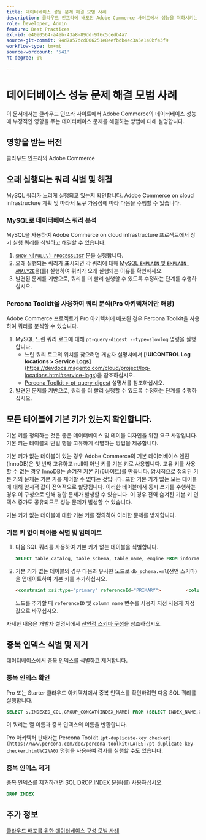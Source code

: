 ```yaml
---
title: 데이터베이스 성능 문제 해결 모범 사례
description: 클라우드 인프라에 배포된 Adobe Commerce 사이트에서 성능을 저하시키는 데이터베이스 문제를 해결하는 방법에 대해 알아봅니다.
role: Developer, Admin
feature: Best Practices
exl-id: e40e0564-a4eb-43a8-89dd-9f6c5cedb4a7
source-git-commit: 94d7a57dcd006251e8eefbdb4ec3a5e140bf43f9
workflow-type: tm+mt
source-wordcount: '541'
ht-degree: 0%

---
```


<!--Consider moving this topic to the Maintenance section-->

# 데이터베이스 성능 문제 해결 모범 사례

이 문서에서는 클라우드 인프라 사이트에서 Adobe Commerce의 데이터베이스 성능에 부정적인 영향을 주는 데이터베이스 문제를 해결하는 방법에 대해 설명합니다.

## 영향을 받는 버전

클라우드 인프라의 Adobe Commerce

## 오래 실행되는 쿼리 식별 및 해결

MySQL 쿼리가 느리게 실행되고 있는지 확인합니다. Adobe Commerce on cloud infrastructure 계획 및 따라서 도구 가용성에 따라 다음을 수행할 수 있습니다.

### MySQL로 데이터베이스 쿼리 분석

MySQL을 사용하여 Adobe Commerce on cloud infrastructure 프로젝트에서 장기 실행 쿼리를 식별하고 해결할 수 있습니다.

1. [`SHOW \[FULL\] PROCESSLIST`](https://dev.mysql.com/doc/refman/8.0/en/show-processlist.html) 문을 실행합니다.
1. 오래 실행되는 쿼리가 표시되면 각 쿼리에 대해 [MySQL `EXPLAIN` 및 `EXPLAIN ANALYZE`](https://mysqlserverteam.com/mysql-explain-analyze/)을(를) 실행하여 쿼리가 오래 실행되는 이유를 확인하세요.
1. 발견된 문제를 기반으로, 쿼리를 더 빨리 실행할 수 있도록 수정하는 단계를 수행하십시오.

### Percona Toolkit을 사용하여 쿼리 분석(Pro 아키텍처에만 해당)

Adobe Commerce 프로젝트가 Pro 아키텍처에 배포된 경우 Percona Toolkit을 사용하여 쿼리를 분석할 수 있습니다.

1. MySQL 느린 쿼리 로그에 대해 `pt-query-digest --type=slowlog` 명령을 실행합니다.
   * 느린 쿼리 로그의 위치를 찾으려면 개발자 설명서에서 **[!UICONTROL Log locations > Service Logs]**(https://devdocs.magento.com/cloud/project/log-locations.html#service-logs)을 참조하십시오.
   * [Percona Toolkit > pt-query-digest](https://www.percona.com/doc/percona-toolkit/LATEST/pt-query-digest.html#pt-query-digest) 설명서를 참조하십시오.
1. 발견된 문제를 기반으로, 쿼리를 더 빨리 실행할 수 있도록 수정하는 단계를 수행하십시오.

## 모든 테이블에 기본 키가 있는지 확인합니다.

기본 키를 정의하는 것은 좋은 데이터베이스 및 테이블 디자인을 위한 요구 사항입니다. 기본 키는 테이블의 단일 행을 고유하게 식별하는 방법을 제공합니다.

기본 키가 없는 테이블이 있는 경우 Adobe Commerce의 기본 데이터베이스 엔진(InnoDB)은 첫 번째 고유하고 null이 아닌 키를 기본 키로 사용합니다. 고유 키를 사용할 수 없는 경우 InnoDB는 숨겨진 기본 키(6바이트)를 만듭니다. 암시적으로 정의된 기본 키의 문제는 기본 키를 제어할 수 없다는 것입니다. 또한 기본 키가 없는 모든 테이블에 대해 암시적 값이 전역적으로 할당됩니다. 이러한 테이블에서 동시 쓰기를 수행하는 경우 이 구성으로 인해 경합 문제가 발생할 수 있습니다. 이 경우 전역 숨겨진 기본 키 인덱스 증가도 공유되므로 성능 문제가 발생할 수 있습니다.

기본 키가 없는 테이블에 대한 기본 키를 정의하여 이러한 문제를 방지합니다.

### 기본 키 없이 테이블 식별 및 업데이트

1. 다음 SQL 쿼리를 사용하여 기본 키가 없는 테이블을 식별합니다.

   ```sql
   SELECT table_catalog, table_schema, table_name, engine FROM information_schema.tables        WHERE (table_catalog, table_schema, table_name) NOT IN (SELECT table_catalog, table_schema, table_name FROM information_schema.table_constraints  WHERE constraint_type = 'PRIMARY KEY') AND table_schema NOT IN ('information_schema', 'pg_catalog');    
   ```

1. 기본 키가 없는 테이블의 경우 다음과 유사한 노드로 `db_schema.xml`(선언 스키마)을 업데이트하여 기본 키를 추가하십시오.

   ```html
   <constraint xsi:type="primary" referenceId="PRIMARY">         <column name="id_column"/>     </constraint>    
   ```

   노드를 추가할 때 `referenceID` 및 `column name` 변수를 사용자 지정 사용자 지정 값으로 바꾸십시오.

자세한 내용은 개발자 설명서에서 [선언적 스키마 구성](https://developer.adobe.com/commerce/php/development/components/declarative-schema/configuration/)을 참조하십시오.

## 중복 인덱스 식별 및 제거

데이터베이스에서 중복 인덱스를 식별하고 제거합니다.

### 중복 인덱스 확인

Pro 또는 Starter 클라우드 아키텍처에서 중복 인덱스를 확인하려면 다음 SQL 쿼리를 실행합니다.

```sql
SELECT s.INDEXED_COL,GROUP_CONCAT(INDEX_NAME) FROM (SELECT INDEX_NAME,GROUP_CONCAT(CONCAT(TABLE_NAME,'.',COLUMN_NAME) ORDER BY CONCAT(SEQ_IN_INDEX,COLUMN_NAME)) 'INDEXED_COL' FROM INFORMATION_SCHEMA.STATISTICS WHERE TABLE_SCHEMA = 'db?' GROUP BY INDEX_NAME)as s GROUP BY INDEXED_COL HAVING COUNT(1)>1
```

이 쿼리는 열 이름과 중복 인덱스의 이름을 반환합니다.

Pro 아키텍처 판매자는 Percona Toolkit `[pt-duplicate-key checker](https://www.percona.com/doc/percona-toolkit/LATEST/pt-duplicate-key-checker.html%C2%A0)` 명령을 사용하여 검사를 실행할 수도 있습니다.

### 중복 인덱스 제거

중복 인덱스를 제거하려면 SQL [DROP INDEX 문](https://dev.mysql.com/doc/refman/8.0/en/drop-index.html)을(를) 사용하십시오.

```SQL
DROP INDEX
```

## 추가 정보

[클라우드 배포를 위한 데이터베이스 구성 모범 사례](../planning/database-on-cloud.md)
